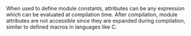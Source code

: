 When used to define module constants, attributes can be any expression which can be evaluated at compilation time. After compilation, module attributes are not accessible since they are expanded during compilation, similar to defined macros in languages like C.
